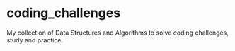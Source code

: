# coding_challenges
My collection of Data Structures and Algorithms to solve coding challenges, study and practice.
